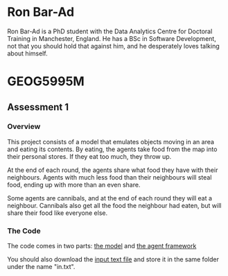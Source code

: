 # Ron Bar-Ad

Ron Bar-Ad is a PhD student with the Data Analytics Centre for Doctoral Training in Manchester, England. He has a BSc in Software Development, not that you should hold that against him, and he desperately loves talking about himself.



# GEOG5995M

## Assessment 1

### Overview

This project consists of a model that emulates objects moving in an area and eating its contents. By eating, the agents take food from the map into their personal stores. If they eat too much, they throw up.

At the end of each round, the agents share what food they have with their neighbours. Agents with much less food than their neighbours will steal food, ending up with more than an even share.

Some agents are cannibals, and at the end of each round they will eat a neighbour. Cannibals also get all the food the neighbour had eaten, but will share their food like everyone else.


### The Code

The code comes in two parts: [the model](https://github.com/RonBar-Ad/gyrba.github.io/blob/master/model.py) and [the agent framework](https://github.com/RonBar-Ad/gyrba.github.io/blob/master/agentframework.py)

You should also download the [input text file](href="https://github.com/RonBar-Ad/gyrba.github.io/blob/master/in.txt) and store it in the same folder under the name "in.txt".

